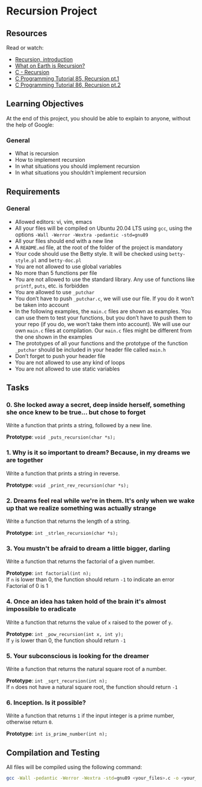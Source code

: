 # Recursion Project

## Resources

Read or watch:
- [Recursion, introduction](https://www.youtube.com/watch?v=KEeJ0d7fkwY)
- [What on Earth is Recursion?](https://www.youtube.com/watch?v=wMNrSMnWjT8)
- [C - Recursion](https://www.youtube.com/watch?v=EdcVQ3Mjv7M)
- [C Programming Tutorial 85, Recursion pt.1](https://www.youtube.com/watch?v=LbL75BTOlTk)
- [C Programming Tutorial 86, Recursion pt.2](https://www.youtube.com/watch?v=kZs7_o6v_HY)

## Learning Objectives

At the end of this project, you should be able to explain to anyone, without the help of Google:

### General

- What is recursion
- How to implement recursion
- In what situations you should implement recursion
- In what situations you shouldn’t implement recursion

## Requirements

### General

- Allowed editors: vi, vim, emacs
- All your files will be compiled on Ubuntu 20.04 LTS using `gcc`, using the options `-Wall -Werror -Wextra -pedantic -std=gnu89`
- All your files should end with a new line
- A `README.md` file, at the root of the folder of the project is mandatory
- Your code should use the Betty style. It will be checked using `betty-style.pl` and `betty-doc.pl`
- You are not allowed to use global variables
- No more than 5 functions per file
- You are not allowed to use the standard library. Any use of functions like `printf`, `puts`, etc. is forbidden
- You are allowed to use `_putchar`
- You don’t have to push `_putchar.c`, we will use our file. If you do it won’t be taken into account
- In the following examples, the `main.c` files are shown as examples. You can use them to test your functions, but you don’t have to push them to your repo (if you do, we won’t take them into account). We will use our own `main.c` files at compilation. Our `main.c` files might be different from the one shown in the examples
- The prototypes of all your functions and the prototype of the function `_putchar` should be included in your header file called `main.h`
- Don’t forget to push your header file
- You are not allowed to use any kind of loops
- You are not allowed to use static variables

## Tasks

### 0. She locked away a secret, deep inside herself, something she once knew to be true... but chose to forget

Write a function that prints a string, followed by a new line.

**Prototype**: `void _puts_recursion(char *s);`

### 1. Why is it so important to dream? Because, in my dreams we are together

Write a function that prints a string in reverse.

**Prototype**: `void _print_rev_recursion(char *s);`

### 2. Dreams feel real while we're in them. It's only when we wake up that we realize something was actually strange

Write a function that returns the length of a string.

**Prototype**: `int _strlen_recursion(char *s);`

### 3. You mustn't be afraid to dream a little bigger, darling

Write a function that returns the factorial of a given number.

**Prototype**: `int factorial(int n);`  
If `n` is lower than 0, the function should return `-1` to indicate an error  
Factorial of 0 is 1

### 4. Once an idea has taken hold of the brain it's almost impossible to eradicate

Write a function that returns the value of `x` raised to the power of `y`.

**Prototype**: `int _pow_recursion(int x, int y);`  
If `y` is lower than 0, the function should return `-1`

### 5. Your subconscious is looking for the dreamer

Write a function that returns the natural square root of a number.

**Prototype**: `int _sqrt_recursion(int n);`  
If `n` does not have a natural square root, the function should return `-1`

### 6. Inception. Is it possible?

Write a function that returns `1` if the input integer is a prime number, otherwise return `0`.

**Prototype**: `int is_prime_number(int n);`

## Compilation and Testing

All files will be compiled using the following command:

```bash
gcc -Wall -pedantic -Werror -Wextra -std=gnu89 <your_files>.c -o <your_output_file>